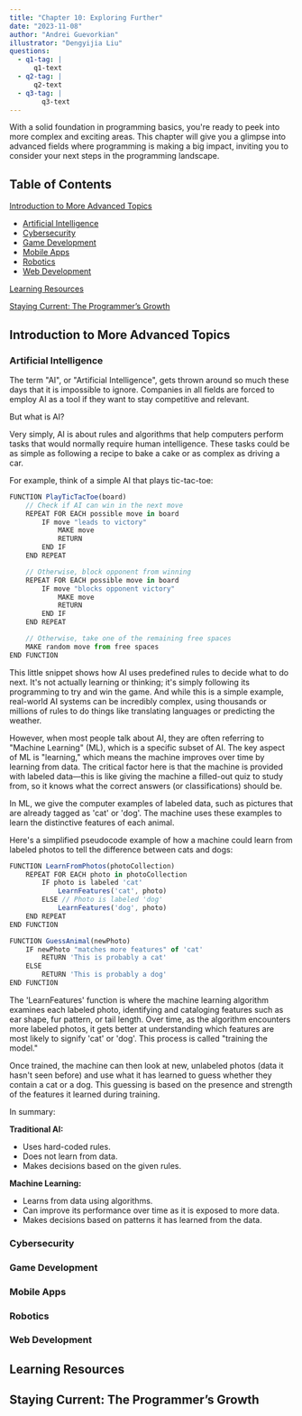 ```yaml
---
title: "Chapter 10: Exploring Further"
date: "2023-11-08"
author: "Andrei Guevorkian"
illustrator: "Dengyijia Liu"
questions:
  - q1-tag: |
      q1-text
  - q2-tag: |
      q2-text
  - q3-tag: |
        q3-text
---
```


With a solid foundation in programming basics, you're ready to peek into more complex and exciting areas. This chapter will give you a glimpse into advanced fields where programming is making a big impact, inviting you to consider your next steps in the programming landscape.

## Table of Contents

[Introduction to More Advanced Topics](#introduction-to-more-advanced-topics)

- [Artificial Intelligence](#artificial-intelligence)
- [Cybersecurity](#cybersecurity)
- [Game Development](#game-development)
- [Mobile Apps](#mobile-apps)
- [Robotics](#robotics)
- [Web Development](#web-development)

[Learning Resources](#learning-resources)

[Staying Current: The Programmer’s Growth](#staying-current-the-programmers-growth)

## Introduction to More Advanced Topics

### Artificial Intelligence

The term "AI", or "Artificial Intelligence", gets thrown around so much these days that it is impossible to ignore. Companies in all fields are forced to employ AI as a tool if they want to stay competitive and relevant.

But what is AI?

Very simply, AI is about rules and algorithms that help computers perform tasks that would normally require human intelligence. These tasks could be as simple as following a recipe to bake a cake or as complex as driving a car.

For example, think of a simple AI that plays tic-tac-toe:

```typescript
FUNCTION PlayTicTacToe(board)
    // Check if AI can win in the next move
    REPEAT FOR EACH possible move in board
        IF move "leads to victory"
            MAKE move
            RETURN
        END IF
    END REPEAT

    // Otherwise, block opponent from winning
    REPEAT FOR EACH possible move in board
        IF move "blocks opponent victory"
            MAKE move
            RETURN
        END IF
    END REPEAT

    // Otherwise, take one of the remaining free spaces
    MAKE random move from free spaces
END FUNCTION
```

This little snippet shows how AI uses predefined rules to decide what to do next. It's not actually learning or thinking; it's simply following its programming to try and win the game. And while this is a simple example, real-world AI systems can be incredibly complex, using thousands or millions of rules to do things like translating languages or predicting the weather.

However, when most people talk about AI, they are often referring to "Machine Learning" (ML), which is a specific subset of AI. The key aspect of ML is "learning," which means the machine improves over time by learning from data. The critical factor here is that the machine is provided with labeled data—this is like giving the machine a filled-out quiz to study from, so it knows what the correct answers (or classifications) should be.

In ML, we give the computer examples of labeled data, such as pictures that are already tagged as 'cat' or 'dog'. The machine uses these examples to learn the distinctive features of each animal.

Here's a simplified pseudocode example of how a machine could learn from labeled photos to tell the difference between cats and dogs:

```typescript
FUNCTION LearnFromPhotos(photoCollection)
    REPEAT FOR EACH photo in photoCollection
        IF photo is labeled 'cat'
            LearnFeatures('cat', photo)
        ELSE // Photo is labeled 'dog'
            LearnFeatures('dog', photo)
    END REPEAT
END FUNCTION

FUNCTION GuessAnimal(newPhoto)
    IF newPhoto "matches more features" of 'cat'
        RETURN 'This is probably a cat'
    ELSE
        RETURN 'This is probably a dog'
END FUNCTION
```

The 'LearnFeatures' function is where the machine learning algorithm examines each labeled photo, identifying and cataloging features such as ear shape, fur pattern, or tail length. Over time, as the algorithm encounters more labeled photos, it gets better at understanding which features are most likely to signify 'cat' or 'dog'. This process is called "training the model."

Once trained, the machine can then look at new, unlabeled photos (data it hasn't seen before) and use what it has learned to guess whether they contain a cat or a dog. This guessing is based on the presence and strength of the features it learned during training.

In summary:

**Traditional AI:**

- Uses hard-coded rules.
- Does not learn from data.
- Makes decisions based on the given rules.

**Machine Learning:**

- Learns from data using algorithms.
- Can improve its performance over time as it is exposed to more data.
- Makes decisions based on patterns it has learned from the data.

### Cybersecurity

### Game Development

### Mobile Apps

### Robotics

### Web Development

## Learning Resources

## Staying Current: The Programmer’s Growth
